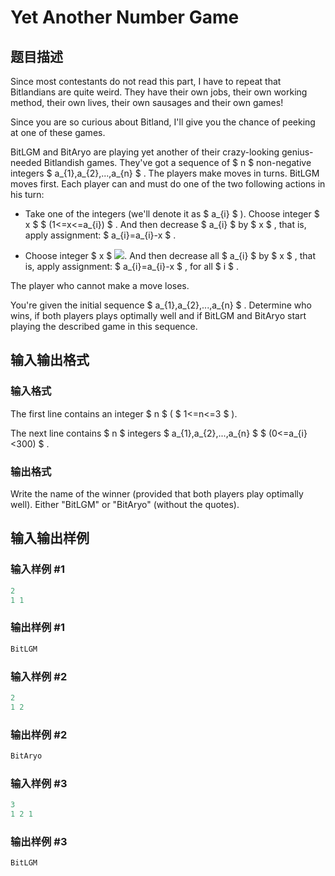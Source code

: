 # Yet Another Number Game

## 题目描述

Since most contestants do not read this part, I have to repeat that Bitlandians are quite weird. They have their own jobs, their own working method, their own lives, their own sausages and their own games!

Since you are so curious about Bitland, I'll give you the chance of peeking at one of these games.

BitLGM and BitAryo are playing yet another of their crazy-looking genius-needed Bitlandish games. They've got a sequence of $ n $ non-negative integers $ a_{1},a_{2},...,a_{n} $ . The players make moves in turns. BitLGM moves first. Each player can and must do one of the two following actions in his turn:

- Take one of the integers (we'll denote it as $ a_{i} $ ). Choose integer $ x $ $ (1<=x<=a_{i}) $ . And then decrease $ a_{i} $ by $ x $ , that is, apply assignment: $ a_{i}=a_{i}-x $ .

- Choose integer $ x $ ![](https://cdn.luogu.com.cn/upload/vjudge_pic/CF282D/cfd12ee35f4fd2cdcce2f524b91ce3785f31af4d.png). And then decrease all $ a_{i} $ by $ x $ , that is, apply assignment: $ a_{i}=a_{i}-x $ , for all $ i $ .

The player who cannot make a move loses.

You're given the initial sequence $ a_{1},a_{2},...,a_{n} $ . Determine who wins, if both players plays optimally well and if BitLGM and BitAryo start playing the described game in this sequence.

## 输入输出格式

### 输入格式

The first line contains an integer $ n $ ( $ 1<=n<=3 $ ).

The next line contains $ n $ integers $ a_{1},a_{2},...,a_{n} $ $ (0<=a_{i}&lt;300) $ .

### 输出格式

Write the name of the winner (provided that both players play optimally well). Either "BitLGM" or "BitAryo" (without the quotes).

## 输入输出样例

### 输入样例 #1

```cpp
2
1 1

```
### 输出样例 #1

```cpp
BitLGM

```
### 输入样例 #2

```cpp
2
1 2

```
### 输出样例 #2

```cpp
BitAryo

```
### 输入样例 #3

```cpp
3
1 2 1

```
### 输出样例 #3

```cpp
BitLGM

```
